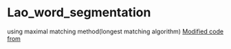 # Lao_word_segmentation
using maximal matching method(longest matching algorithm)
[Modified code from](https://medium.com/@anshul16/maximum-matching-word-segmentation-algorithm-python-code-3444fe4bd6f9
)
